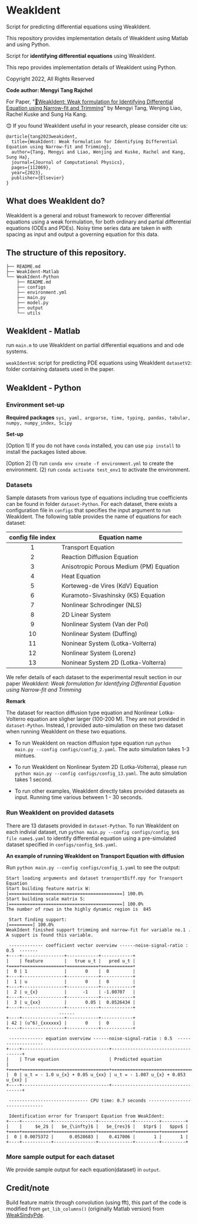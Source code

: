 # WeakIdent
Script for predicting differential equations using WeakIdent.

This repository provides implementation details of WeakIdent using Matlab and using Python. 

Script for **identifying differential equations** using WeakIdent.

This repo provides implementation details of WeakIdent using Python. 

Copyright 2022, All Rights Reserved

**Code author:  Mengyi Tang Rajchel**

For Paper, "[:link:WeakIdent: Weak formulation for Identifying Differential Equation using Narrow-fit and Trimming](https://doi.org/10.1016/j.jcp.2023.112069)" by Mengyi Tang, Wenjing Liao, Rachel Kuske and Sung Ha Kang.

:blush: If you found WeakIdent useful in your research, please consider cite us:

```
@article{tang2023weakident,
  title={WeakIdent: Weak formulation for Identifying Differential Equation using Narrow-fit and Trimming},
  author={Tang, Mengyi and Liao, Wenjing and Kuske, Rachel and Kang, Sung Ha},
  journal={Journal of Computational Physics},
  pages={112069},
  year={2023},
  publisher={Elsevier}
}
```

## What  does WeakIdent do?
WeakIdent is a general and robust framework to recover differential equations using a weak formulation, for both ordinary and partial differential equations (ODEs and PDEs). 
Noisy time series data are taken in with spacing as input and output a governing equation for this data.


## The structure of this repository.
```
├── README.md
├── WeakIdent-Matlab
└── WeakIdent-Python
    ├── README.md
    ├── configs
    ├── environment.yml
    ├── main.py
    ├── model.py
    ├── output
    └── utils
```

## WeakIdent - Matlab 
run `main.m` to use WeakIdent on partial differential equations and and ode systems.

`weakIdentV4`: script for predicting PDE equations using WeakIdent
`datasetV2`: folder containing datasets used in the paper.

## WeakIdent - Python

### Environment set-up

**Required packages**
`sys, yaml, argparse, time, typing, pandas, tabular, numpy, numpy_index, Scipy`

**Set-up**

[Option 1] If you do not have `conda` installed, you can use `pip install` to install the packages listed above.

[Option 2] (1) run `conda env create -f environment.yml` to create the environment. (2) run `conda activate test_env1` to activate the environment.


### Datasets
Sample datasets from various type of equations including true coefficients can be found in folder `dataset-Python`. For each dataset, there exists a 
configuration file in `configs` that specifies the input argument to run WeakIdent. The following table provides the name of equations for each dataset:

| config file  index       | Equation name      | 
|:-------------:|-------------|
|1     |  Transport Equation |  
| 2     | Reaction Diffusion Equation    | 
| 3 | Anisotropic Porous Medium (PM) Equation    |
| 4 | Heat Equation | 
| 5 | Korteweg-de Vires (KdV) Equation | 
| 6 | Kuramoto-Sivashinsky (KS) Equation | 
| 7 | Nonlinear Schrodinger (NLS) | 
| 8 | 2D Linear System | 
| 9 | Nonlinear System (Van der Pol) | 
| 10 | Nonlinear System (Duffing) | 
| 11 | Noninear System (Lotka-Volterra) | 
|12| Nonlinear System (Lorenz) | 
|13| Noninear System 2D (Lotka-Volterra) |

We refer details of each dataset to the experimental result section in our paper *WeakIdent: Weak formulation for Identifying Differential Equation using Narrow-fit and Trimming*

**Remark**

The dataset for reaction diffusion type equation and Nonlinear Lotka-Volterro equation are sligher larger (100-200 M). They are not provided in `dataset-Python`. Instead, I provided auto-simulation on these two dataset when running WeakIdent on these two equations. 

- To run WeakIdent on reaction diffusion type equation run `python main.py --config configs/config_2.yaml`. The auto simulation takes 1-3 mintues.

- To run WeakIdent on Nonlinear System 2D (Lotka-Volterra), please run `python main.py --config configs/config_13.yaml`. The auto simulation takes 1 second.

- To run other examples, WeakIdent directly takes provided datasets as input. Running time various between 1 - 30 seconds. 

### Run WeakIdent on provided datasets
There are 13 datasets provided in `dataset-Python`. To run WeakIdent on each indivial dataset, 
run `python main.py --config configs/config_$n$ file name$.yaml` to identify differential equation using a pre-simulated dataset specified in `configs/config_$n$.yaml`. 


**An example of running WeakIdent on Transport Equation with diffusion**

Run `python main.py --config configs/config_1.yaml` to see the output:

```
Start loading arguments and dataset transportDiff.npy for Transport Equation
Start building feature matrix W:
[===========================================] 100.0% 
Start building scale matrix S:
[===========================================] 100.0% 
The number of rows in the highly dynamic region is  845

 Start finding support: 
[=========] 100.0% 
WeakIdent finished support trimming and narrow-fit for variable no.1 . A support is found this variable.

 ------------- coefficient vector overview ------noise-signal-ratio : 0.5  -------
+----+----------------+------------+------------+
|    | feature        |   true u_t |   pred u_t |
+====+================+============+============+
|  0 | 1              |       0    |  0         |
+----+----------------+------------+------------+
|  1 | u              |       0    |  0         |
+----+----------------+------------+------------+
|  2 | u_{x}          |      -1    | -1.00707   |
+----+----------------+------------+------------+
|  3 | u_{xx}         |       0.05 |  0.0526434 |
+----+----------------+------------+------------+
                    ......
+----+----------------+------------+------------+
| 42 | (u^6)_{xxxxxx} |       0    |  0         |
+----+----------------+------------+------------+

 ------------- equation overview ------noise-signal-ratio : 0.5  -------------------
+----+---------------------------------+------------------------------------+
|    | True equation                   | Predicted equation                 |
+====+=================================+====================================+
|  0 | u_t = - 1.0 u_{x} + 0.05 u_{xx} | u_t = - 1.007 u_{x} + 0.053 u_{xx} |
+----+---------------------------------+------------------------------------+

 ------------------------------ CPU time: 0.7 seconds ------------------------------

 Identification error for Transport Equation from WeakIdent: 
+----+-----------+----------------+-------------+---------+---------+
|    |     $e_2$ |   $e_{\infty}$ |   $e_{res}$ |   $tpr$ |   $ppv$ |
+====+===========+================+=============+=========+=========+
|  0 | 0.0075372 |      0.0528683 |    0.417006 |       1 |       1 |
+----+-----------+----------------+-------------+---------+---------+
```

### More sample output for each dataset
We provide sample output for each equation(dataset) in  `output`.

## Credit/note
Build feature matrix through convolution (using fft), this part of the code is modified from `get_lib_columns()` (originally Matlab version) from [WeakSindyPde](https://github.com/dm973/WSINDy_PDE).
